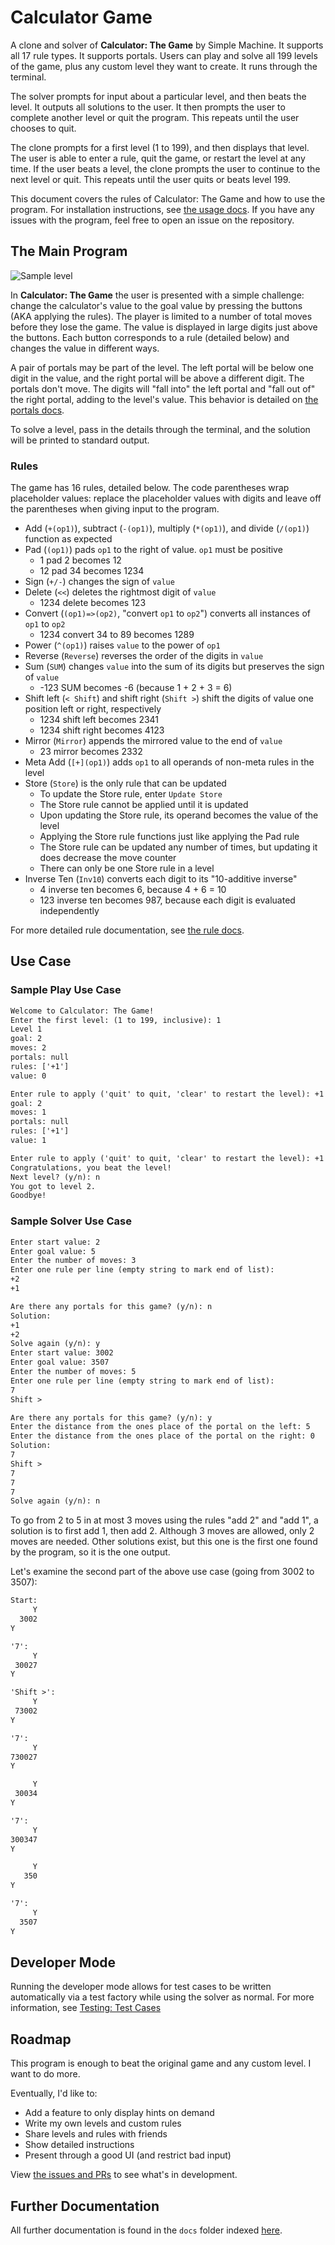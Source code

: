 # Calculator Game

A clone and solver of __Calculator: The Game__ by Simple Machine. It supports all 17 rule types. It supports portals. Users can play and solve all 199 levels of the game, plus any custom level they want to create. It runs through the terminal.

The solver prompts for input about a particular level, and then beats the level. It outputs all solutions to the user. It then prompts the user to complete another level or quit the program. This repeats until the user chooses to quit.

The clone prompts for a first level (1 to 199), and then displays that level. The user is able to enter a rule, quit the game, or restart the level at any time. If the user beats a level, the clone prompts the user to continue to the next level or quit. This repeats until the user quits or beats level 199.

This document covers the rules of Calculator: The Game and how to use the program. For installation instructions, see [the usage docs](./docs/usage.md). If you have any issues with the program, feel free to open an issue on the repository.

## The Main Program

![Sample level](docs/assets/sample-level.png)

In __Calculator: The Game__ the user is presented with a simple challenge: change the calculator's value to the goal value by pressing the buttons (AKA applying the rules). The player is limited to a number of total moves before they lose the game. The value is displayed in large digits just above the buttons. Each button corresponds to a rule (detailed below) and changes the value in different ways.

A pair of portals may be part of the level. The left portal will be below one digit in the value, and the right portal will be above a different digit. The portals don't move. The digits will "fall into" the left portal and "fall out of" the right portal, adding to the level's value. This behavior is detailed on [the portals docs](docs/portals).

To solve a level, pass in the details through the terminal, and the solution will be printed to standard output.

### Rules

The game has 16 rules, detailed below. The code parentheses wrap placeholder values: replace the placeholder values with digits and leave off the parentheses when giving input to the program.

* Add (`+(op1)`), subtract (`-(op1)`), multiply (`*(op1)`), and divide (`/(op1)`) function as expected
* Pad (`(op1)`) pads `op1` to the right of value. `op1` must be positive
  * 1 pad 2 becomes 12
  * 12 pad 34 becomes 1234
* Sign (`+/-`) changes the sign of `value`
* Delete (`<<`) deletes the rightmost digit of `value`
  * 1234 delete becomes 123
* Convert (`(op1)=>(op2)`, "convert `op1` to `op2`") converts all instances of `op1` to `op2`
  * 1234 convert 34 to 89 becomes 1289
* Power (`^(op1)`) raises `value` to the power of `op1`
* Reverse (`Reverse`) reverses the order of the digits in `value`
* Sum (`SUM`) changes `value` into the sum of its digits but preserves the sign of `value`
  * -123 SUM becomes -6 (because 1 + 2 + 3 = 6)
* Shift left (`< Shift`) and shift right (`Shift >`) shift the digits of value one position left or right, respectively
  * 1234 shift left becomes 2341
  * 1234 shift right becomes 4123
* Mirror (`Mirror`) appends the mirrored value to the end of `value`
  * 23 mirror becomes 2332
* Meta Add (`[+](op1)`) adds `op1` to all operands of non-meta rules in the level
* Store (`Store`) is the only rule that can be updated
  * To update the Store rule, enter `Update Store`
  * The Store rule cannot be applied until it is updated
  * Upon updating the Store rule, its operand becomes the value of the level
  * Applying the Store rule functions just like applying the Pad rule
  * The Store rule can be updated any number of times, but updating it does decrease the move counter
  * There can only be one Store rule in a level
* Inverse Ten (`Inv10`) converts each digit to its "10-additive inverse"
  * 4 inverse ten becomes 6, because 4 + 6 = 10
  * 123 inverse ten becomes 987, because each digit is evaluated independently

For more detailed rule documentation, see [the rule docs](docs/rules).

## Use Case

### Sample Play Use Case

```txt
Welcome to Calculator: The Game!
Enter the first level: (1 to 199, inclusive): 1
Level 1
goal: 2
moves: 2
portals: null
rules: ['+1']
value: 0

Enter rule to apply ('quit' to quit, 'clear' to restart the level): +1
goal: 2
moves: 1
portals: null
rules: ['+1']
value: 1

Enter rule to apply ('quit' to quit, 'clear' to restart the level): +1
Congratulations, you beat the level!
Next level? (y/n): n
You got to level 2.
Goodbye!
```

### Sample Solver Use Case

```txt
Enter start value: 2
Enter goal value: 5
Enter the number of moves: 3
Enter one rule per line (empty string to mark end of list):
+2
+1

Are there any portals for this game? (y/n): n
Solution:
+1
+2
Solve again (y/n): y
Enter start value: 3002
Enter goal value: 3507
Enter the number of moves: 5
Enter one rule per line (empty string to mark end of list):
7
Shift >

Are there any portals for this game? (y/n): y
Enter the distance from the ones place of the portal on the left: 5
Enter the distance from the ones place of the portal on the right: 0
Solution:
7
Shift >
7
7
7
Solve again (y/n): n
```

To go from 2 to 5 in at most 3 moves using the rules "add 2" and "add 1", a solution is to first add 1, then add 2. Although 3 moves are allowed, only 2 moves are needed. Other solutions exist, but this one is the first one found by the program, so it is the one output.

Let's examine the second part of the above use case (going from 3002 to 3507):

```txt
Start:
     Y
  3002
Y

'7':
     Y
 30027
Y

'Shift >':
     Y
 73002
Y

'7':
     Y
730027
Y

     Y
 30034
Y

'7':
     Y
300347
Y

     Y
   350
Y

'7':
     Y
  3507
Y
```

## Developer Mode

Running the developer mode allows for test cases to be written automatically via a test factory while using the solver as normal. For more information, see [Testing: Test Cases](./docs/testing.md#test-cases)

## Roadmap

This program is enough to beat the original game and any custom level. I want to do more.

Eventually, I'd like to:

* Add a feature to only display hints on demand
* Write my own levels and custom rules
* Share levels and rules with friends
* Show detailed instructions
* Present through a good UI (and restrict bad input)

View [the issues and PRs](https://github.com/mark-wiemer/calculator-game-solver/issues) to see what's in development.

## Further Documentation

All further documentation is found in the `docs` folder indexed [here](./docs/index.md).
